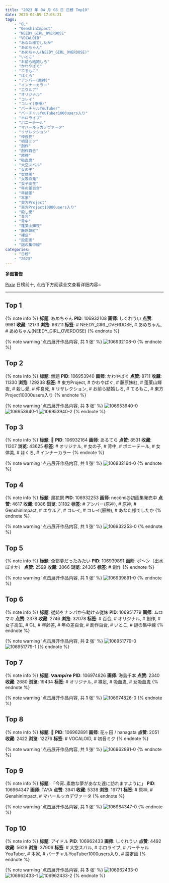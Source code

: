 ```yaml
---
title: "2023 年 04 月 08 日 日榜 Top10"
date: 2023-04-09 17:08:21
tags:
    - "GL"
    - "GenshinImpact"
    - "NEEDY_GIRL_OVERDOSE"
    - "VOCALOID"
    - "あなた様でしたか"
    - "あめちゃん"
    - "あめちゃん(NEEDY_GIRL_OVERDOSE)"
    - "いとこ"
    - "お前ら結婚しろ"
    - "かわやばぐ"
    - "てるもこ"
    - "ほくろ"
    - "アンバー(原神)"
    - "インナーカラー"
    - "エウルア"
    - "オリジナル"
    - "コレイ"
    - "コレイ(原神)"
    - "バーチャルYouTuber"
    - "バーチャルYouTuber1000users入り"
    - "ホロライブ"
    - "ポニーテール"
    - "マハールッカデヴァータ"
    - "リザレクション"
    - "仲良死"
    - "初音ミク"
    - "創作"
    - "創作百合"
    - "原神"
    - "吸血鬼"
    - "大空スバル"
    - "女の子"
    - "女体美"
    - "女吸血鬼"
    - "女子高生"
    - "年の差百合"
    - "年齢差"
    - "本家"
    - "東方Project"
    - "東方Project10000users入り"
    - "殺し愛"
    - "百合"
    - "背中"
    - "蓬莱山輝夜"
    - "藤原妹紅"
    - "裸足"
    - "設定画"
    - "謎の集中線"
categories:
    - "日榜"
    - "2023"
---
```


<i class="fa fa-triangle-exclamation"></i>**多图警告**<i class="fa fa-triangle-exclamation"></i>

[Pixiv](https://www.pixiv.net/) 日榜前十, 点击下方阅读全文查看详细内容~

<!-- more -->

---

## Top 1

{% note info %}
**标题**: あめちゃん
**PID**: 106932108 **画师**: しぐれうい
**点赞**: 9981 **收藏**: 12173 **浏览**: 66211
**标签**: # NEEDY_GIRL_OVERDOSE, # あめちゃん, # あめちゃん(NEEDY_GIRL_OVERDOSE)
{% endnote %}

{% note warning '点击展开作品内容, 共 **1** 张' %}
![106932108-0](https://i.pixiv.re/img-original/img/2023/04/07/00/00/01/106932108_p0.jpg)
{% endnote %}

## Top 2

{% note info %}
**标题**: 無題
**PID**: 106953940 **画师**: かわやばぐ
**点赞**: 8711 **收藏**: 11330 **浏览**: 129238
**标签**: # 東方Project, # かわやばぐ, # 藤原妹紅, # 蓬莱山輝夜, # 殺し愛, # 仲良死, # リザレクション, # お前ら結婚しろ, # てるもこ, # 東方Project10000users入り
{% endnote %}

{% note warning '点击展开作品内容, 共 **3** 张' %}
![106953940-0](https://i.pixiv.re/img-original/img/2023/04/07/20/02/43/106953940_p0.jpg)
![106953940-1](https://i.pixiv.re/img-original/img/2023/04/07/20/02/43/106953940_p1.jpg)
![106953940-2](https://i.pixiv.re/img-original/img/2023/04/07/20/02/43/106953940_p2.jpg)
{% endnote %}

## Top 3

{% note info %}
**标题**: 💙
**PID**: 106932164 **画师**: あるてら
**点赞**: 8531 **收藏**: 11207 **浏览**: 43625
**标签**: # オリジナル, # 女の子, # 背中, # ポニーテール, # 女体美, # ほくろ, # インナーカラー
{% endnote %}

{% note warning '点击展开作品内容, 共 **1** 张' %}
![106932164-0](https://i.pixiv.re/img-original/img/2023/04/07/00/00/16/106932164_p0.png)
{% endnote %}

## Top 4

{% note info %}
**标题**: 風花祭
**PID**: 106932253 **画师**: necömi@初画集発売中
**点赞**: 4617 **收藏**: 6086 **浏览**: 31182
**标签**: # アンバー(原神), # 原神, # GenshinImpact, # エウルア, # コレイ, # コレイ(原神), # あなた様でしたか
{% endnote %}

{% note warning '点击展开作品内容, 共 **1** 张' %}
![106932253-0](https://i.pixiv.re/img-original/img/2023/04/07/00/00/59/106932253_p0.png)
{% endnote %}

## Top 5

{% note info %}
**标题**: 全部夢だったみたい
**PID**: 106939891 **画师**: ポ～ン（出水ぽすか）
**点赞**: 2599 **收藏**: 3066 **浏览**: 24305
**标签**: # 創作
{% endnote %}

{% note warning '点击展开作品内容, 共 **1** 张' %}
![106939891-0](https://i.pixiv.re/img-original/img/2023/04/07/22/54/16/106939891_p0.jpg)
{% endnote %}

## Top 6

{% note info %}
**标题**: 従姉をナンパから助ける従妹
**PID**: 106951779 **画师**: ムロマキ
**点赞**: 2378 **收藏**: 2746 **浏览**: 32078
**标签**: # 百合, # オリジナル, # 創作, # 女子高生, # GL, # 年齢差, # 年の差百合, # 創作百合, # いとこ, # 謎の集中線
{% endnote %}

{% note warning '点击展开作品内容, 共 **2** 张' %}
![106951779-0](https://i.pixiv.re/img-original/img/2023/04/07/18/52/16/106951779_p0.jpg)
![106951779-1](https://i.pixiv.re/img-original/img/2023/04/07/18/52/16/106951779_p1.jpg)
{% endnote %}

## Top 7

{% note info %}
**标题**: 𝙑𝙖𝙢𝙥𝙞𝙧𝙚
**PID**: 106974826 **画师**: 海島千本
**点赞**: 2340 **收藏**: 2680 **浏览**: 19434
**标签**: # オリジナル, # 裸足, # 吸血鬼, # 女吸血鬼
{% endnote %}

{% note warning '点击展开作品内容, 共 **1** 张' %}
![106974826-0](https://i.pixiv.re/img-original/img/2023/04/08/11/53/19/106974826_p0.jpg)
{% endnote %}

## Top 8

{% note info %}
**标题**: 🌸
**PID**: 106962891 **画师**: 花ヶ田 / hanagata
**点赞**: 2051 **收藏**: 2422 **浏览**: 12276
**标签**: # VOCALOID, # 初音ミク
{% endnote %}

{% note warning '点击展开作品内容, 共 **1** 张' %}
![106962891-0](https://i.pixiv.re/img-original/img/2023/04/08/00/10/42/106962891_p0.png)
{% endnote %}

## Top 9

{% note info %}
**标题**: 「今宵､素敵な夢があなた達に訪れますように」
**PID**: 106964347 **画师**: TAYA
**点赞**: 3941 **收藏**: 5338 **浏览**: 19771
**标签**: # 原神, # GenshinImpact, # マハールッカデヴァータ
{% endnote %}

{% note warning '点击展开作品内容, 共 **1** 张' %}
![106964347-0](https://i.pixiv.re/img-original/img/2023/04/08/00/53/27/106964347_p0.jpg)
{% endnote %}

## Top 10

{% note info %}
**标题**: アイドル
**PID**: 106962433 **画师**: しぐれうい
**点赞**: 4492 **收藏**: 5629 **浏览**: 37906
**标签**: # 大空スバル, # ホロライブ, # バーチャルYouTuber, # 本家, # バーチャルYouTuber1000users入り, # 設定画
{% endnote %}

{% note warning '点击展开作品内容, 共 **3** 张' %}
![106962433-0](https://i.pixiv.re/img-original/img/2023/04/08/00/02/08/106962433_p0.jpg)
![106962433-1](https://i.pixiv.re/img-original/img/2023/04/08/00/02/08/106962433_p1.jpg)
![106962433-2](https://i.pixiv.re/img-original/img/2023/04/08/00/02/08/106962433_p2.jpg)
{% endnote %}
